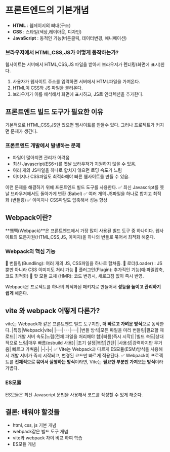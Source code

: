 # 프론트엔드의 기본개념

- **HTML** : 웹페이지의 뼈대(구조)
- **CSS** : 스타일(색상,레이아웃, 디자인)
- **JavaScript** : 동적인 기능(버튼클릭, 데이터변경, 애니메이션)

### 브라우저에서 HTML,CSS,JS가 어떻게 동작하는가?

웹사이트는 서버에서 HTML,CSS,JS 파일을 받아서 브라우저가 렌더링(화면에 표시)한다.

1. 사용자가 웹사이트 주소를 입력하면 서버에서 HTML파일을 가져온다.
2. HTML이 CSS와 JS 파일을 불러온다.
3. 브라우저가 이를 해석해서 화면에 표시하고, JS로 인터렉션을 추가한다.

## 프론트엔드 빌드 도구가 필요한 이유

기본적으로 HTML,CSS,JS만 있으면 웹사이트를 만들수 있다. 그러나 프로젝트가 커지면 문제가 생긴다.

### 프론트엔드 개발에서 발생하는 문제

- 파일이 많아지면 관리가 어려움
- 최신 Javascript(ES6+)를 옛날 브라우저가 지원하지 않을 수 있음.
- 여러 개의 JS파일을 하나로 합치지 않으면 로딩 속도가 느림
- 이미지나 CSS파일도 최적화해야 빠른 웹사이트를 만들 수 있음.

이런 문제를 해결하기 위해 프론트엔드 빌드 도구를 사용한다.
:white_check_mark: 최신 Javascript를 옛날 브라우저에서도 돌아가게 변환 (Babel)
:white_check_mark: 여러 개의 JS파일을 하나로 합치고 최적화 (번들링)
:white_check_mark: 이미지나 CSS파일도 압축해서 성능 향상

## Webpack이란?

**웹팩(Webpack)**은 프론트엔드에서 가장 많이 사용된 빌드 도구 중 하나이다.
웹사이트의 모든자원(HTML,CSS,JS, 이미지)을 하나의 번들로 묶어서 최적화 해준다.

### Webpack의 핵심 기능

:rocket: 번들링(Bundling): 여러 개의 JS, CSS파일을 하나로 합쳐줌.
:rocket: 로더(Loader) : JS 뿐만 아니라 CSS 이미지도 처리 가능
:rocket: 플러그인(Plugin): 추가적인 기능(예:파일압축, 코드 최적화)
:rocket: 핫 모듈 교체 (HMR): 코드 변경시, 새로고침 없이 즉시 반영.

Webpack은 프로젝트를 하나의 최적화된 패키지로 만들어서 **성능을 높이고 관리하기 쉽게** 해준다.

## vite 와 webpack 어떻게 다른가?

vite는 Webpack과 같은 프론트엔드 빌드 도구지만, **더 빠르고 가벼운 방식**으로 동작한다.
|특징|Webpack|vite|
|---|---|---|
|번들 방식|모든 파일을 미리 번들링|필요할 때 로드|
|개발 서버 속도|느림(전체 파일을 처리해야 함)|빠름(즉시 시작)|
|빌드 속도|상대적으로 느림|매우 빠름(esbuild 사용)|
|초기 설정|복잡|간단|
|사용성|강력하지만 무거움| 빠르고 가벼움|
|-|-|-|
:white_check_mark: Vite는 Webpack과 다르게 ES모듈(ESM)방식을 사용해서 개발 서버가 즉시 시작되고, 변경된 코드만 빠르게 적용된다.
:white_check_mark: Webpack이 프로젝트를 **전체적으로 묶어서 실행하는 방식**이라면, Vite는 **필요한 부분만 가져오는 방식**이라 가볍다.

### ES모듈

ES모듈은 최신 Javascript 문법을 사용해서 코드를 작성할 수 있게 해준다.

## 결론: 배워야 할것들

- html, css, js 기본 개념
- webpack같은 빌드 도구 개념
- vite와 webpack 차이 비교 하여 학습
- ES모듈 개념
